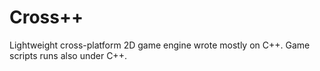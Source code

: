 # Cross++
Lightweight cross-platform 2D game engine wrote mostly on C++. Game scripts runs also under C++.
